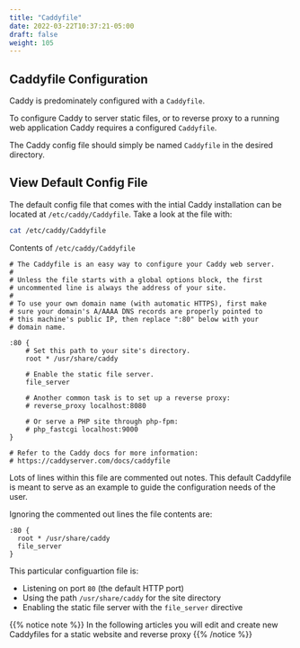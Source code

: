```yaml
---
title: "Caddyfile"
date: 2022-03-22T10:37:21-05:00
draft: false
weight: 105
---
```


## Caddyfile Configuration

Caddy is predominately configured with a `Caddyfile`.

To configure Caddy to server static files, or to reverse proxy to a running web application Caddy requires a configured `Caddyfile`.

The Caddy config file should simply be named `Caddyfile` in the desired directory.

## View Default Config File

The default config file that comes with the intial Caddy installation can be located at `/etc/caddy/Caddyfile`. Take a look at the file with:

```bash
cat /etc/caddy/Caddyfile
```

Contents of `/etc/caddy/Caddyfile`

```caddy
# The Caddyfile is an easy way to configure your Caddy web server.
#
# Unless the file starts with a global options block, the first
# uncommented line is always the address of your site.
#
# To use your own domain name (with automatic HTTPS), first make
# sure your domain's A/AAAA DNS records are properly pointed to
# this machine's public IP, then replace ":80" below with your
# domain name.

:80 {
	# Set this path to your site's directory.
	root * /usr/share/caddy

	# Enable the static file server.
	file_server

	# Another common task is to set up a reverse proxy:
	# reverse_proxy localhost:8080

	# Or serve a PHP site through php-fpm:
	# php_fastcgi localhost:9000
}

# Refer to the Caddy docs for more information:
# https://caddyserver.com/docs/caddyfile
```

Lots of lines within this file are commented out notes. This default Caddyfile is meant to serve as an example to guide the configuration needs of the user.

Ignoring the commented out lines the file contents are:

```caddy
:80 {
  root * /usr/share/caddy
  file_server
}
```

This particular configuartion file is:
- Listening on port `80` (the default HTTP port)
- Using the path `/usr/share/caddy` for the site directory
- Enabling the static file server with the `file_server` directive

{{% notice note %}}
In the following articles you will edit and create new Caddyfiles for a static website and reverse proxy
{{% /notice %}}
